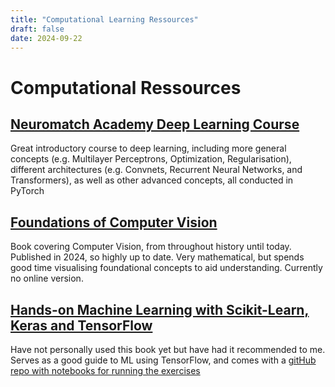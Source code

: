 ```yaml
---
title: "Computational Learning Ressources"
draft: false
date: 2024-09-22
---
```


# Computational Ressources

## [Neuromatch Academy Deep Learning Course](https://deeplearning.neuromatch.io/tutorials/intro.html)

Great introductory course to deep learning, including more general concepts (e.g. Multilayer Perceptrons, Optimization, Regularisation), different architectures (e.g. Convnets, Recurrent Neural Networks, and Transformers), as well as other advanced concepts, all conducted in PyTorch

## [Foundations of Computer Vision](https://mitpress.mit.edu/9780262048972/foundations-of-computer-vision/)

Book covering Computer Vision, from throughout history until today. Published in 2024, so highly up to date. Very mathematical, but spends good time visualising foundational concepts to aid understanding. Currently no online version.

## [Hands-on Machine Learning with Scikit-Learn, Keras and TensorFlow](https://www.oreilly.com/library/view/hands-on-machine-learning/9781098125967/)

Have not personally used this book yet but have had it recommended to me. Serves as a good guide to ML using TensorFlow, and comes with a [gitHub repo with notebooks for running the exercises](https://github.com/ageron/handson-ml3)